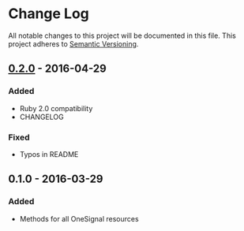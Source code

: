 # Change Log
All notable changes to this project will be documented in this file.
This project adheres to [Semantic Versioning](http://semver.org/).

## [0.2.0] - 2016-04-29
### Added
* Ruby 2.0 compatibility
* CHANGELOG

### Fixed
* Typos in README

## 0.1.0 - 2016-03-29
### Added
* Methods for all OneSignal resources

[0.2.0]: https://github.com/coding-chimp/onesignal/compare/v0.1.0...v0.2.0

